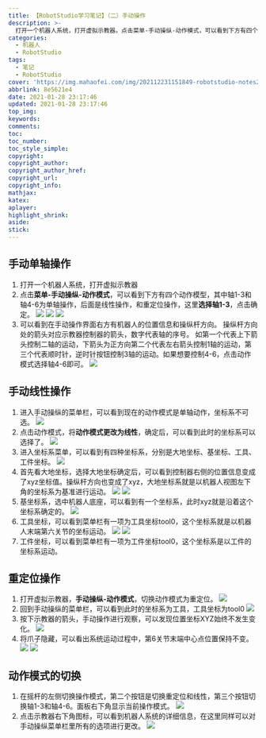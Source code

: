 ```yaml
---
title: 【RobotStudio学习笔记】（二）手动操作
description: >-
  打开一个机器人系统，打开虚拟示教器。点击菜单-手动操纵-动作模式，可以看到下方有四个动作模型，其中轴1-3和轴4-6为单轴操作，后面是线性操作，和重定位操作，这里选择轴1-3，点击确定，可以看到在手动操作界面右方有机器人的位置信息和操纵杆方向。
categories:
  - 机器人
  - RobotStudio
tags:
  - 笔记
  - RobotStudio
cover: 'https://img.mahaofei.com/img/202112231151849-robotstudio-notes2-15.png'
abbrlink: 8e5621e4
date: 2021-01-28 23:17:46
updated: 2021-01-28 23:17:46
top_img:
keywords:
comments:
toc:
toc_number:
toc_style_simple:
copyright:
copyright_author:
copyright_author_href:
copyright_url:
copyright_info:
mathjax:
katex:
aplayer:
highlight_shrink:
aside:
stick:
---
```


## 手动单轴操作
1. 打开一个机器人系统，打开虚拟示教器
2. 点击**菜单-手动操纵-动作模式**，可以看到下方有四个动作模型，其中轴1-3和轴4-6为单轴操作，后面是线性操作，和重定位操作，这里**选择轴1-3**，点击确定。
![](https://img.mahaofei.com/img/202112231146716-robotstudio-notes2-1.png)
![](https://img.mahaofei.com/img/202112231147272-robotstudio-notes2-2.png)
![](https://img.mahaofei.com/img/202112231147945-robotstudio-notes2-3.png)
3. 可以看到在手动操作界面右方有机器人的位置信息和操纵杆方向。 操纵杆方向处的箭头对应示教器控制器的箭头，数字代表轴的序号。 如第一个代表上下箭头控制二轴的运动，下箭头为正方向第二个代表左右箭头控制1轴的运动，第三个代表顺时针，逆时针按钮控制3轴的运动。如果想要控制4-6，点击动作模式选择轴4-6即可。
![](https://img.mahaofei.com/img/202112231147709-robotstudio-notes2-4.png)
## 手动线性操作
1. 进入手动操纵的菜单栏，可以看到现在的动作模式是单轴动作，坐标系不可选。
![](https://img.mahaofei.com/img/202112231148535-robotstudio-notes2-5.png)
2. 点击动作模式，将**动作模式更改为线性**，确定后，可以看到此时的坐标系可以选择了。
![](https://img.mahaofei.com/img/202112231148461-robotstudio-notes2-6.png)
3. 进入坐标系菜单，可以看到有四种坐标系，分别是大地坐标、基坐标、工具、工件坐标。
![](https://img.mahaofei.com/img/202112231148166-robotstudio-notes2-7.png)
4. 首先看大地坐标，选择大地坐标确定后，可以看到控制器右侧的位置信息变成了xyz坐标值。操纵杆方向也变成了xyz，大地坐标系就是以机器人视图左下角的坐标系为基准进行运动。
![](https://img.mahaofei.com/img/202112231149507-robotstudio-notes2-8.png)
![](https://img.mahaofei.com/img/202112231149493-robotstudio-notes2-9.png)
5. 基坐标系，选中机器人底座，可以看到有一个坐标系，此时xyz就是沿着这个坐标系确定的。
![](https://img.mahaofei.com/img/202112231150330-robotstudio-notes2-10.png)
6. 工具坐标，可以看到菜单栏有一项为工具坐标tool0，这个坐标系就是以机器人末端第六关节的坐标运动。
![](https://img.mahaofei.com/img/202112231150929-robotstudio-notes2-11.png)
![](https://img.mahaofei.com/img/202112231150345-robotstudio-notes2-12.png)
7. 工件坐标，可以看到菜单栏有一项为工件坐标tool0，这个坐标系是以工件的坐标系运动。
## 重定位操作
1. 打开虚拟示教器，**手动操纵-动作模式**，切换动作模式为重定位。
![](https://img.mahaofei.com/img/202112231151019-robotstudio-notes2-13.png)
2. 回到手动操纵的菜单栏，可以看到此时的坐标系为工具，工具坐标为tool0
![](https://img.mahaofei.com/img/202112231151642-robotstudio-notes2-14.png)
3. 按下示教器的箭头，手动操作进行观察，可以发现位置坐标XYZ始终不发生变化。
![](https://img.mahaofei.com/img/202112231151849-robotstudio-notes2-15.png)
4. 将爪子隐藏，可以看出系统运动过程中，第6关节末端中心点位置保持不变。
![](https://img.mahaofei.com/img/202112231152444-robotstudio-notes2-16.png)
![](https://img.mahaofei.com/img/202112231152706-robotstudio-notes2-17.png)
## 动作模式的切换
1. 在摇杆的左侧切换操作模式，第二个按钮是切换重定位和线性，第三个按钮切换轴1-3和轴4-6。面板右下角显示当前操作模式。
![](https://img.mahaofei.com/img/202112231152614-robotstudio-notes2-18.png)
2. 点击示教器右下角图标，可以看到机器人系统的详细信息，在这里同样可以对手动操纵菜单栏里所有的选项进行更改。
![](https://img.mahaofei.com/img/202112231152848-robotstudio-notes2-19.png)